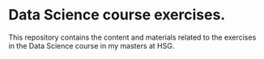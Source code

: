 # Data Science course exercises.

This repository contains the content and materials related to the exercises in the Data Science course in my masters at HSG.
